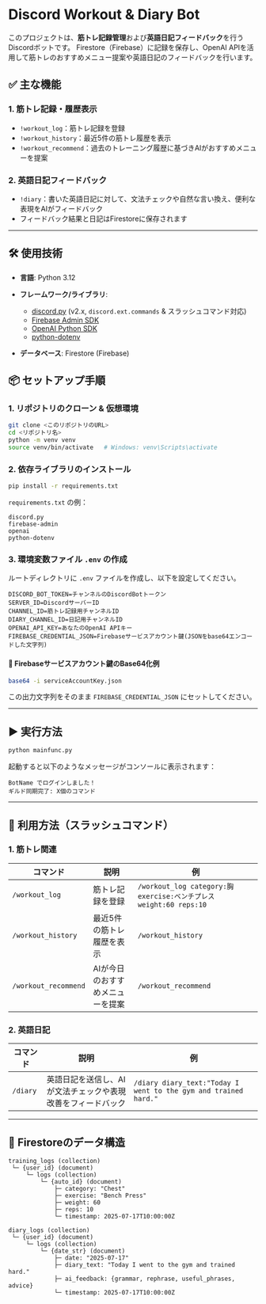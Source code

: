 

# Discord Workout & Diary Bot

このプロジェクトは、**筋トレ記録管理**および**英語日記フィードバック**を行うDiscordボットです。
Firestore（Firebase）に記録を保存し、OpenAI APIを活用して筋トレのおすすめメニュー提案や英語日記のフィードバックを行います。



## ✅ 主な機能

### 1. 筋トレ記録・履歴表示

* `!workout_log`：筋トレ記録を登録
* `!workout_history`：最近5件の筋トレ履歴を表示
* `!workout_recommend`：過去のトレーニング履歴に基づきAIがおすすめメニューを提案

### 2. 英語日記フィードバック

* `!diary`：書いた英語日記に対して、文法チェックや自然な言い換え、便利な表現をAIがフィードバック
* フィードバック結果と日記はFirestoreに保存されます

---

## 🛠️ 使用技術

* **言語**: Python 3.12
* **フレームワーク/ライブラリ**:

  * [discord.py](https://discordpy.readthedocs.io/en/stable/) (v2.x, `discord.ext.commands` & スラッシュコマンド対応)
  * [Firebase Admin SDK](https://firebase.google.com/docs/admin/setup)
  * [OpenAI Python SDK](https://pypi.org/project/openai/)
  * [python-dotenv](https://pypi.org/project/python-dotenv/)
* **データベース**: Firestore (Firebase)


## 📦 セットアップ手順

### 1. リポジトリのクローン & 仮想環境

```bash
git clone <このリポジトリのURL>
cd <リポジトリ名>
python -m venv venv
source venv/bin/activate   # Windows: venv\Scripts\activate
```

### 2. 依存ライブラリのインストール

```bash
pip install -r requirements.txt
```

`requirements.txt` の例：

```
discord.py
firebase-admin
openai
python-dotenv
```

### 3. 環境変数ファイル `.env` の作成

ルートディレクトリに `.env` ファイルを作成し、以下を設定してください。

```env
DISCORD_BOT_TOKEN=チャンネルのDiscordBotトークン
SERVER_ID=DiscordサーバーID
CHANNEL_ID=筋トレ記録用チャンネルID
DIARY_CHANNEL_ID=日記用チャンネルID
OPENAI_API_KEY=あなたのOpenAI APIキー
FIREBASE_CREDENTIAL_JSON=Firebaseサービスアカウント鍵(JSONをbase64エンコードした文字列)
```

#### 🔹 Firebaseサービスアカウント鍵のBase64化例

```bash
base64 -i serviceAccountKey.json
```

この出力文字列をそのまま `FIREBASE_CREDENTIAL_JSON` にセットしてください。

---

## ▶️ 実行方法

```bash
python mainfunc.py
```

起動すると以下のようなメッセージがコンソールに表示されます：

```
BotName でログインしました！
ギルド同期完了: X個のコマンド
```

---

## 💬 利用方法（スラッシュコマンド）

### 1. 筋トレ関連

| コマンド                 | 説明                | 例                                                           |
| -------------------- | ----------------- | ----------------------------------------------------------- |
| `/workout_log`       | 筋トレ記録を登録          | `/workout_log category:胸 exercise:ベンチプレス weight:60 reps:10` |
| `/workout_history`   | 最近5件の筋トレ履歴を表示     | `/workout_history`                                          |
| `/workout_recommend` | AIが今日のおすすめメニューを提案 | `/workout_recommend`                                        |

### 2. 英語日記

| コマンド     | 説明                              | 例                                                               |
| -------- | ------------------------------- | --------------------------------------------------------------- |
| `/diary` | 英語日記を送信し、AIが文法チェックや表現改善をフィードバック | `/diary diary_text:"Today I went to the gym and trained hard."` |

---

## 🔖 Firestoreのデータ構造

```
training_logs (collection)
 └─ {user_id} (document)
     └─ logs (collection)
         └─ {auto_id} (document)
             ├─ category: "Chest"
             ├─ exercise: "Bench Press"
             ├─ weight: 60
             ├─ reps: 10
             └─ timestamp: 2025-07-17T10:00:00Z

diary_logs (collection)
 └─ {user_id} (document)
     └─ logs (collection)
         └─ {date_str} (document)
             ├─ date: "2025-07-17"
             ├─ diary_text: "Today I went to the gym and trained hard."
             ├─ ai_feedback: {grammar, rephrase, useful_phrases, advice}
             └─ timestamp: 2025-07-17T10:00:00Z
```

